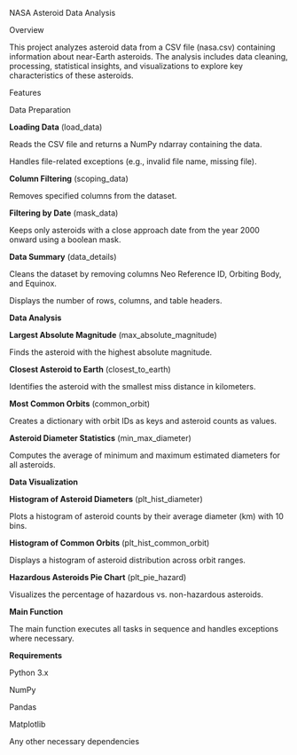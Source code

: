 NASA Asteroid Data Analysis

Overview

This project analyzes asteroid data from a CSV file (nasa.csv) containing information about near-Earth asteroids. The analysis includes data cleaning, processing, statistical insights, and visualizations to explore key characteristics of these asteroids.

Features

Data Preparation

**Loading Data** (load_data)

Reads the CSV file and returns a NumPy ndarray containing the data.

Handles file-related exceptions (e.g., invalid file name, missing file).

**Column Filtering** (scoping_data)

Removes specified columns from the dataset.

**Filtering by Date** (mask_data)

Keeps only asteroids with a close approach date from the year 2000 onward using a boolean mask.

**Data Summary** (data_details)

Cleans the dataset by removing columns Neo Reference ID, Orbiting Body, and Equinox.

Displays the number of rows, columns, and table headers.

**Data Analysis**

**Largest Absolute Magnitude** (max_absolute_magnitude)

Finds the asteroid with the highest absolute magnitude.

**Closest Asteroid to Earth** (closest_to_earth)

Identifies the asteroid with the smallest miss distance in kilometers.

**Most Common Orbits** (common_orbit)

Creates a dictionary with orbit IDs as keys and asteroid counts as values.

**Asteroid Diameter Statistics** (min_max_diameter)

Computes the average of minimum and maximum estimated diameters for all asteroids.

**Data Visualization**

**Histogram of Asteroid Diameters** (plt_hist_diameter)

Plots a histogram of asteroid counts by their average diameter (km) with 10 bins.

**Histogram of Common Orbits** (plt_hist_common_orbit)

Displays a histogram of asteroid distribution across orbit ranges.

**Hazardous Asteroids Pie Chart** (plt_pie_hazard)

Visualizes the percentage of hazardous vs. non-hazardous asteroids.

**Main Function**

The main function executes all tasks in sequence and handles exceptions where necessary.

**Requirements**

Python 3.x

NumPy

Pandas

Matplotlib

Any other necessary dependencies

